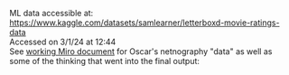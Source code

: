 ML data accessible at: https://www.kaggle.com/datasets/samlearner/letterboxd-movie-ratings-data
<br>Accessed on 3/1/24 at 12:44
<br>See [working Miro document](https://miro.com/app/board/uXjVNCotr_4=/) for Oscar's netnography "data" as well as some of the thinking that went into the final output: 

